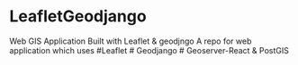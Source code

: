 # LeafletGeodjango
Web GIS Application Built with Leaflet &amp; geodjngo
A repo for web application which uses #Leaflet # Geodjango # Geoserver-React & PostGIS
